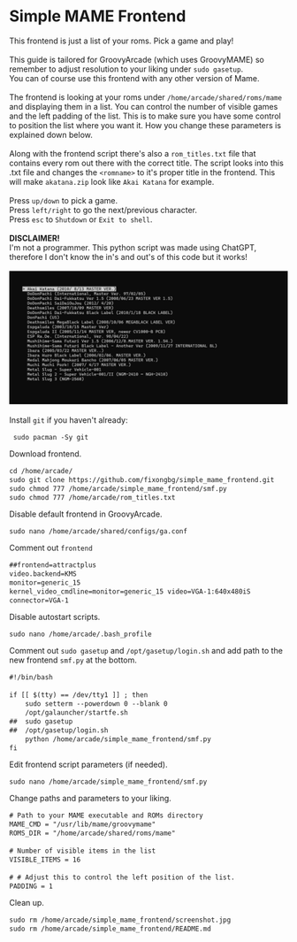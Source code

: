 # Simple MAME Frontend
This frontend is just a list of your roms. Pick a game and play!
<br>
<br>
This guide is tailored for GroovyArcade (which uses GroovyMAME) so remember to adjust resolution to your liking under `sudo gasetup`. 
<br>
You can of course use this frontend with any other version of Mame.
<br>
<br>
The frontend is looking at your roms under `/home/arcade/shared/roms/mame` and displaying them in a list. You can control the number of visible games and the left padding of the list. This is to make sure you have some control to position the list where you want it. How you change these parameters is explained down below.
<br>
<br>
Along with the frontend script there's also a `rom_titles.txt` file that contains every rom out there with the correct title. The script looks into this .txt file and changes the `<romname>` to it's proper title in the frontend. This will make `akatana.zip` look like `Akai Katana` for example. 
<br>
<br>
Press `up/down` to pick a game.
<br>
Press `left/right` to go the next/previous character. 
<br>
Press `esc` to `Shutdown` or `Exit to shell`.
<br>
<br>
**DISCLAIMER!**
<br>
I'm not a programmer. This python script was made using ChatGPT, therefore I don't know the in's and out's of this code but it works!
<br>
<br>
![screenshot](screenshot.jpg) 
<br>
<br>
Install `git` if you haven't already:
```
 sudo pacman -Sy git
```
Download frontend.
```
cd /home/arcade/
sudo git clone https://github.com/fixongbg/simple_mame_frontend.git
sudo chmod 777 /home/arcade/simple_mame_frontend/smf.py
sudo chmod 777 /home/arcade/rom_titles.txt
```
Disable default frontend in GroovyArcade.
```
sudo nano /home/arcade/shared/configs/ga.conf
```
Comment out `frontend`
```
##frontend=attractplus
video.backend=KMS
monitor=generic_15
kernel_video_cmdline=monitor=generic_15 video=VGA-1:640x480iS
connector=VGA-1
```
Disable autostart scripts.
```
sudo nano /home/arcade/.bash_profile
```
Comment out `sudo gasetup` and `/opt/gasetup/login.sh` and add path to the new frontend `smf.py` at the bottom.
```
#!/bin/bash

if [[ $(tty) == /dev/tty1 ]] ; then
    sudo setterm --powerdown 0 --blank 0
    /opt/galauncher/startfe.sh
##  sudo gasetup
##  /opt/gasetup/login.sh
    python /home/arcade/simple_mame_frontend/smf.py
fi
```
Edit frontend script parameters (if needed).
```
sudo nano /home/arcade/simple_mame_frontend/smf.py
```
Change paths and parameters to your liking.
```
# Path to your MAME executable and ROMs directory
MAME_CMD = "/usr/lib/mame/groovymame"
ROMS_DIR = "/home/arcade/shared/roms/mame"

# Number of visible items in the list
VISIBLE_ITEMS = 16

# # Adjust this to control the left position of the list.
PADDING = 1
```
Clean up.
```
sudo rm /home/arcade/simple_mame_frontend/screenshot.jpg
sudo rm /home/arcade/simple_mame_frontend/README.md
```
